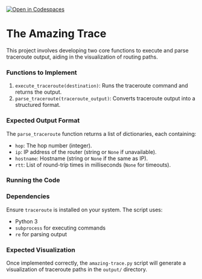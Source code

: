 [![Open in Codespaces](https://classroom.github.com/assets/launch-codespace-2972f46106e565e64193e422d61a12cf1da4916b45550586e14ef0a7c637dd04.svg)](https://classroom.github.com/open-in-codespaces?assignment_repo_id=18568294)
# The Amazing Trace

This project involves developing two core functions to execute and parse traceroute output, aiding in the visualization of routing paths.

### Functions to Implement

1. `execute_traceroute(destination)`: Runs the traceroute command and returns the output.
2. `parse_traceroute(traceroute_output)`: Converts traceroute output into a structured format.

### Expected Output Format

The `parse_traceroute` function returns a list of dictionaries, each containing:
- `hop`: The hop number (integer).
- `ip`: IP address of the router (string or `None` if unavailable).
- `hostname`: Hostname (string or `None` if the same as IP).
- `rtt`: List of round-trip times in milliseconds (`None` for timeouts).

### Running the Code

### Dependencies

Ensure `traceroute` is installed on your system. The script uses:
- Python 3
- `subprocess` for executing commands
- `re` for parsing output

### Expected Visualization

Once implemented correctly, the `amazing-trace.py` script will generate a visualization of traceroute paths in the `output/` directory.

